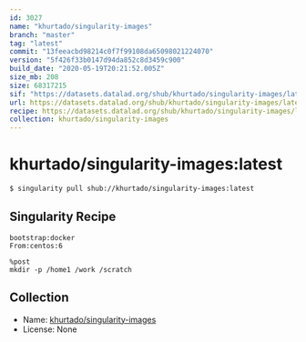 ```yaml
---
id: 3027
name: "khurtado/singularity-images"
branch: "master"
tag: "latest"
commit: "13feeacbd98214c0f7f99108da65098021224070"
version: "5f426f33b0147d94da852c8d3459c900"
build_date: "2020-05-19T20:21:52.005Z"
size_mb: 208
size: 68317215
sif: "https://datasets.datalad.org/shub/khurtado/singularity-images/latest/2020-05-19-13feeacb-5f426f33/5f426f33b0147d94da852c8d3459c900.simg"
url: https://datasets.datalad.org/shub/khurtado/singularity-images/latest/2020-05-19-13feeacb-5f426f33/
recipe: https://datasets.datalad.org/shub/khurtado/singularity-images/latest/2020-05-19-13feeacb-5f426f33/Singularity
collection: khurtado/singularity-images
---
```


# khurtado/singularity-images:latest

```bash
$ singularity pull shub://khurtado/singularity-images:latest
```

## Singularity Recipe

```singularity
bootstrap:docker
From:centos:6

%post
mkdir -p /home1 /work /scratch
```

## Collection

 - Name: [khurtado/singularity-images](https://github.com/khurtado/singularity-images)
 - License: None

